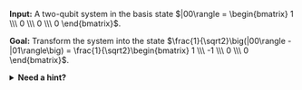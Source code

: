 **Input:** A two-qubit system in the basis state $|00\rangle = \begin{bmatrix} 1 \\\ 0 \\\ 0 \\\ 0 \end{bmatrix}$.

**Goal:** Transform the system into the state $\frac{1}{\sqrt2}\big(|00\rangle - |01\rangle\big) = \frac{1}{\sqrt2}\begin{bmatrix} 1 \\\ -1 \\\ 0 \\\ 0 \end{bmatrix}$.

<details>
    <summary><b>Need a hint?</b></summary>
    Represent the target state as a tensor product $|0\rangle \otimes \frac{1}{\sqrt2}\big(|0\rangle - |1\rangle\big) = \begin{bmatrix} 1 \\\ 0 \end{bmatrix} \otimes \frac{1}{\sqrt2}\begin{bmatrix} 1 \\\ -1 \end{bmatrix}$.
</details>
